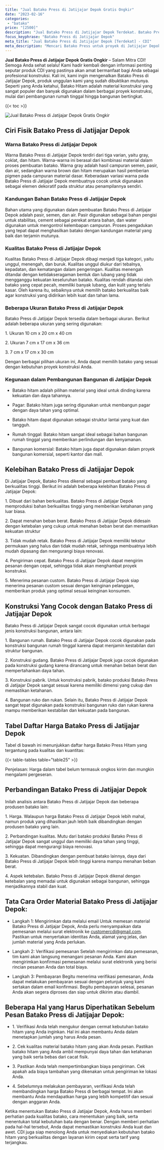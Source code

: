 ```yaml
---
title: "Jual Batako Press di Jatijajar Depok Gratis Ongkir"
date: "2023-02-16"
categories:
 - "batako"
price: "[2500]"
description: "Jual Batako Press di Jatijajar Depok Terdekat. Batako Press ini sering digunakan dalam proyek pembangunan sebagai bahan bangunan dinding yang kokoh dan tahan lama. Hubungi kami untuk informasi lebih lanjut."
focus_keyphrase: "Batako Press di Jatijajar Depok"
meta_title: "Jual Batako Press di Jatijajar Depok [Terdekat] - CDI"
meta_description: "Mencari Batako Press untuk proyek di Jatijajar Depok? Kami memiliki Batako Press berkualitas untuk material dinding. Dapatkan penawaran terbaik sekarang."
---
```


**Jual Batako Press di Jatijajar Depok Gratis Ongkir** – Salam Mitra CDI! Semoga Anda sehat selalu! Kami hadir kembali dengan informasi penting seputar produk CDI yang pastinya akan amat bermanfaat bagi Anda sebagai profesional konstruksi. Kali ini, kami ingin mengenalkan Batako Press di Jatijajar Depok, produk unggulan kami yang sudah dibuktikan mutunya. Seperti yang Anda ketahui, Batako Hitam adalah material konstruksi yang sangat populer dan banyak digunakan dalam berbagai proyek konstruksi, mulai dari pembangunan rumah tinggal hingga bangunan bertingkat.

{{< toc >}}

![Jual Batako Press di Jatijajar Depok Gratis Ongkir](/images/batako/batako-press-15.jpg)

## Ciri Fisik Batako Press di Jatijajar Depok

### Warna Batako Press di Jatijajar Depok

Warna Batako Press di Jatijajar Depok terdiri dari tiga varian, yaitu gray, coklat, dan hitam. Warna-warna ini berasal dari kombinasi material dalam proses pembuatan batako. Warna gray adalah hasil campuran semen, pasir, dan air, sedangkan warna brown dan hitam merupakan hasil pemberian pigmen pada campuran material dasar. Keberadaan variasi warna pada Batako Press di Jatijajar Depok membuatnya cocok untuk digunakan sebagai elemen dekoratif pada struktur atau penampilannya sendiri.

### Kandungan Bahan Batako Press di Jatijajar Depok

Bahan utama yang digunakan dalam pembuatan Batako Press di Jatijajar Depok adalah pasir, semen, dan air. Pasir digunakan sebagai bahan pengisi untuk stabilitas, cement sebagai perekat antara bahan, dan water digunakan untuk mengontrol kelembapan campuran. Proses pengadukan yang tepat dapat menghasilkan batako dengan kandungan material yang baik dan terjamin mutunya.

### Kualitas Batako Press di Jatijajar Depok

Kualitas Batako Press di Jatijajar Depok dibagi menjadi tiga kategori, yaitu unggul, menengah, dan buruk. Kualitas unggul diukur dari tebalnya, kepadatan, dan kematangan dalam pengeringan. Kualitas menengah ditandai dengan ketidakseragaman bentuk dan lubang yang tidak mengganggu kekuatan keseluruhan batako. Kualitas rendah ditandai oleh batako yang cepat pecah, memiliki banyak lubang, dan kulit yang terlalu kasar. Oleh karena itu, sebaiknya untuk memilih batako berkualitas baik agar konstruksi yang didirikan lebih kuat dan tahan lama.

### Beberapa Ukuran Batako Press di Jatijajar Depok

Batako Press di Jatijajar Depok tersedia dalam berbagai ukuran. Berikut adalah beberapa ukuran yang sering digunakan:

1\. Ukuran 10 cm x 20 cm x 40 cm

2\. Ukuran 7 cm x 17 cm x 36 cm

3\. 7 cm x 17 cm x 30 cm

Dengan berbagai pilihan ukuran ini, Anda dapat memilih batako yang sesuai dengan kebutuhan proyek konstruksi Anda.

### Kegunaan dalam Pembangunan Bangunan di Jatijajar Depok

*   Batako hitam adalah pilihan material yang ideal untuk dinding karena kekuatan dan daya tahannya.

*   Pagar: Batako hitam juga sering digunakan untuk membangun pagar dengan daya tahan yang optimal.

*   Batako hitam dapat digunakan sebagai struktur lantai yang kuat dan tangguh.

*   Rumah tinggal: Batako hitam sangat ideal sebagai bahan bangunan rumah tinggal yang memberikan perlindungan dan kenyamanan.

*   Bangunan komersial: Batako hitam juga dapat digunakan dalam proyek bangunan komersial, seperti kantor dan mall.

## Kelebihan Batako Press di Jatijajar Depok

Di Jatijajar Depok, Batako Press dikenal sebagai pembuat batako yang berkualitas tinggi. Berikut ini adalah beberapa kelebihan Batako Press di Jatijajar Depok:

1\.  Dibuat dari bahan berkualitas. Batako Press di Jatijajar Depok memproduksi bahan berkualitas tinggi yang memberikan ketahanan yang luar biasa.

2\.  Dapat menahan beban berat. Batako Press di Jatijajar Depok didesain dengan ketebalan yang cukup untuk menahan beban berat dan memastikan kekuatan struktur

3\.  Tidak mudah retak. Batako Press di Jatijajar Depok memiliki tekstur permukaan yang halus dan tidak mudah retak, sehingga membuatnya lebih mudah dipasang dan mengurangi biaya renovasi.

4\.  Pengiriman cepat. Batako Press di Jatijajar Depok dapat mengirim pesanan dengan cepat, sehingga tidak akan menghambat proyek konstruksi.

5\.  Menerima pesanan custom. Batako Press di Jatijajar Depok siap menerima pesanan custom sesuai dengan keinginan pelanggan, memberikan produk yang optimal sesuai keinginan konsumen.

## Konstruksi Yang Cocok dengan Batako Press di Jatijajar Depok

Batako Press di Jatijajar Depok sangat cocok digunakan untuk berbagai jenis konstruksi bangunan, antara lain:

1\.  Bangunan rumah. Batako Press di Jatijajar Depok cocok digunakan pada konstruksi bangunan rumah tinggal karena dapat menjamin kestabilan dari struktur bangunan.

2\.  Konstruksi gudang. Batako Press di Jatijajar Depok juga cocok digunakan pada konstruksi gudang karena dirancang untuk menahan beban berat dan mempertahankan daya tahan.

3\.  Konstruksi pabrik. Untuk konstruksi pabrik, batako produksi Batako Press di Jatijajar Depok sangat sesuai karena memiliki dimensi yang cukup dan memastikan ketahanan.

4\.  Bangunan ruko dan rukan. Selain itu, Batako Press di Jatijajar Depok sangat tepat digunakan pada konstruksi bangunan ruko dan rukan karena mampu memberikan kestabilan dan kekuatan pada bangunan.

## Tabel Daftar Harga Batako Press di Jatijajar Depok

Tabel di bawah ini menunjukkan daftar harga Batako Press Hitam yang tergantung pada kualitas dan kuantitas:

{{< table-tables table="table25" >}}

Penjelasan: Harga dalam tabel belum termasuk ongkos kirim dan mungkin mengalami pergeseran.

## Perbandingan Batako Press di Jatijajar Depok

Inilah analisis antara Batako Press di Jatijajar Depok dan beberapa produsen batako lain:

1\.  Harga. Walaupun harga Batako Press di Jatijajar Depok lebih mahal, namun produk yang dihasilkan jauh lebih baik dibandingkan dengan produsen batako yang lain.

2\.  Perbandingan kualitas. Mutu dari batako produksi Batako Press di Jatijajar Depok sangat unggul dan memiliki daya tahan yang tinggi, sehingga dapat mengurangi biaya renovasi.

3\.  Kekuatan. Dibandingkan dengan pembuat batako lainnya, daya dari Batako Press di Jatijajar Depok lebih tinggi karena mampu menahan beban berat.

4\.  Aspek ketebalan. Batako Press di Jatijajar Depok dikenal dengan ketebalan yang memadai untuk digunakan sebagai bangunan, sehingga menjadikannya stabil dan kuat.

## Tata Cara Order Material Batako Press di Jatijajar Depok:

*   Langkah 1: Mengirimkan data melalui email
Untuk memesan material Batako Press di Jatijajar Depok, Anda perlu menyampaikan data pemesanan melalui surat elektronik ke customercdi@gmail.com. Pastikan untuk menyertakan identitas Anda, alamat yang jelas, dan jumlah material yang Anda perlukan.

*   Langkah 2: Verifikasi pemesanan
Setelah mengirimkan data pemesanan, tim kami akan langsung menangani pesanan Anda. Kami akan mengirimkan konfirmasi pemesanan melalui surat elektronik yang berisi rincian pesanan Anda dan total biaya.

*   Langkah 3: Pembayaran
Begitu menerima verifikasi pemesanan, Anda dapat melakukan pembayaran sesuai dengan petunjuk yang kami sertakan dalam email konfirmasi. Begitu pembayaran selesai, pesanan Anda akan segera diproses dan siap untuk dikirim atau diambil.

## Beberapa Hal yang Harus Diperhatikan Sebelum Pesan Batako Press di Jatijajar Depok:

*   1\. Verifikasi Anda telah mengukur dengan cermat kebutuhan batako hitam yang Anda inginkan. Hal ini akan membantu Anda dalam menetapkan jumlah yang harus Anda pesan.

*   2\. Cek kualitas material batako hitam yang akan Anda pesan. Pastikan batako hitam yang Anda ambil mempunyai daya tahan dan ketahanan yang baik serta bebas dari cacat fisik.

*   3\. Pastikan Anda telah mempertimbangkan biaya pengiriman. Cek apakah ada biaya tambahan yang dikenakan untuk pengiriman ke lokasi Anda.

*   4\. Sebelumnya melakukan pembayaran, verifikasi Anda telah membandingkan harga Batako Press di berbagai tempat. Ini akan membantu Anda mendapatkan harga yang lebih kompetitif dan sesuai dengan anggaran Anda.

Ketika menentukan Batako Press di Jatijajar Depok, Anda harus memberi perhatian pada kualitas batako, cara menentukan yang baik, serta menentukan total kebutuhan bata dengan benar. Dengan memberi perhatian pada hal-hal tersebut, Anda dapat memastikan konstruksi Anda kuat dan awet. CDI juga siap menolong Anda untuk menyediakan kebutuhan batako hitam yang berkualitas dengan layanan kirim cepat serta tarif yang terjangkau.